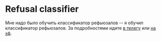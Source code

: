# Refusal classifier

Мне надо было обучить классификатор рефьюзалов -- я обучил классификатор рефьюзалов. За подробностями идите [в телегу](https://t.me/buckwheat_thoughts/86) или [на хф](https://huggingface.co/chameleon-lizard/xlmr-base-refusal-classifier).
